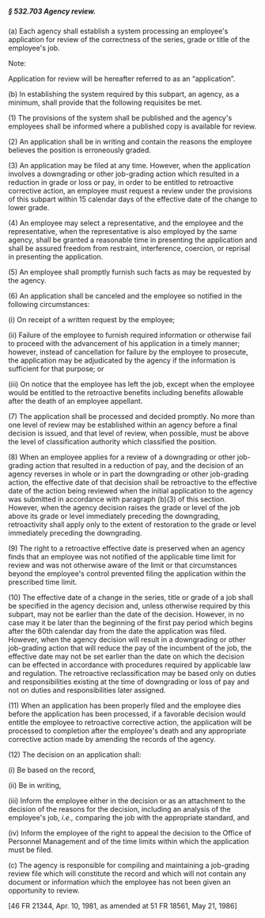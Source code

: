 ##### § 532.703 Agency review. #####

(a) Each agency shall establish a system processing an employee's application for review of the correctness of the series, grade or title of the employee's job.

Note:

Application for review will be hereafter referred to as an “application”.

(b) In establishing the system required by this subpart, an agency, as a minimum, shall provide that the following requisites be met.

(1) The provisions of the system shall be published and the agency's employees shall be informed where a published copy is available for review.

(2) An application shall be in writing and contain the reasons the employee believes the position is erroneously graded.

(3) An application may be filed at any time. However, when the application involves a downgrading or other job-grading action which resulted in a reduction in grade or loss or pay, in order to be entitled to retroactive corrective action, an employee must request a review under the provisions of this subpart within 15 calendar days of the effective date of the change to lower grade.

(4) An employee may select a representative, and the employee and the representative, when the representative is also employed by the same agency, shall be granted a reasonable time in presenting the application and shall be assured freedom from restraint, interference, coercion, or reprisal in presenting the application.

(5) An employee shall promptly furnish such facts as may be requested by the agency.

(6) An application shall be canceled and the employee so notified in the following circumstances:

(i) On receipt of a written request by the employee;

(ii) Failure of the employee to furnish required information or otherwise fail to proceed with the advancement of his application in a timely manner; however, instead of cancellation for failure by the employee to prosecute, the application may be adjudicated by the agency if the information is sufficient for that purpose; or

(iii) On notice that the employee has left the job, except when the employee would be entitled to the retroactive benefits including benefits allowable after the death of an employee appellant.

(7) The application shall be processed and decided promptly. No more than one level of review may be established within an agency before a final decision is issued, and that level of review, when possible, must be above the level of classification authority which classified the position.

(8) When an employee applies for a review of a downgrading or other job-grading action that resulted in a reduction of pay, and the decision of an agency reverses in whole or in part the downgrading or other job-grading action, the effective date of that decision shall be retroactive to the effective date of the action being reviewed when the initial application to the agency was submitted in accordance with paragraph (b)(3) of this section. However, when the agency decision raises the grade or level of the job above its grade or level immediately preceding the downgrading, retroactivity shall apply only to the extent of restoration to the grade or level immediately preceding the downgrading.

(9) The right to a retroactive effective date is preserved when an agency finds that an employee was not notified of the applicable time limit for review and was not otherwise aware of the limit or that circumstances beyond the employee's control prevented filing the application within the prescribed time limit.

(10) The effective date of a change in the series, title or grade of a job shall be specified in the agency decision and, unless otherwise required by this subpart, may not be earlier than the date of the decision. However, in no case may it be later than the beginning of the first pay period which begins after the 60th calendar day from the date the application was filed. However, when the agency decision will result in a downgrading or other job-grading action that will reduce the pay of the incumbent of the job, the effective date may not be set earlier than the date on which the decision can be effected in accordance with procedures required by applicable law and regulation. The retroactive reclassification may be based only on duties and responsibilities existing at the time of downgrading or loss of pay and not on duties and responsibilities later assigned.

(11) When an application has been properly filed and the employee dies before the application has been processed, if a favorable decision would entitle the employee to retroactive corrective action, the application will be processed to completion after the employee's death and any appropriate corrective action made by amending the records of the agency.

(12) The decision on an application shall:

(i) Be based on the record,

(ii) Be in writing,

(iii) Inform the employee either in the decision or as an attachment to the decision of the reasons for the decision, including an analysis of the employee's job, *i.e.,* comparing the job with the appropriate standard, and

(iv) Inform the employee of the right to appeal the decision to the Office of Personnel Management and of the time limits within which the application must be filed.

(c) The agency is responsible for compiling and maintaining a job-grading review file which will constitute the record and which will not contain any document or information which the employee has not been given an opportunity to review.

[46 FR 21344, Apr. 10, 1981, as amended at 51 FR 18561, May 21, 1986]